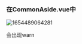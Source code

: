 ### 在CommonAside.vue中

![1654489064281](C:\Users\yyaoling\AppData\Roaming\Typora\typora-user-images\1654489064281.png)

会出现warn

